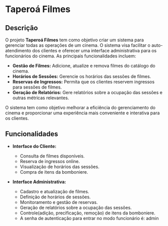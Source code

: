 # Taperoá Filmes

## Descrição

O projeto **Taperoá Filmes** tem como objetivo criar um sistema para gerenciar todas as operações de um cinema. O sistema visa facilitar o auto-atendimento dos clientes e oferecer uma interface administrativa para os funcionários do cinema. As principais funcionalidades incluem:

- **Gestão de Filmes:** Adicione, atualize e remova filmes do catálogo do cinema.
- **Horários de Sessões:** Gerencie os horários das sessões de filmes.
- **Reservas de Ingressos:** Permita que os clientes reservem ingressos para sessões de filmes.
- **Geração de Relatórios:** Gere relatórios sobre a ocupação das sessões e outras métricas relevantes.

O sistema tem como objetivo melhorar a eficiência do gerenciamento do cinema e proporcionar uma experiência mais conveniente e interativa para os clientes.

## Funcionalidades

- **Interface do Cliente:**
  - Consulta de filmes disponíveis.
  - Reserva de ingressos online.
  - Visualização de horários das sessões.
  - Compra de itens da bomboniere.

- **Interface Administrativa:**
  - Cadastro e atualização de filmes.
  - Definição de horários de sessões.
  - Monitoramento e gestão de reservas.
  - Geração de relatórios sobre a ocupação das sessões.
  - Controle(adição, precificação, remoção) de itens da bomboniere.
  - A senha de autenticação para entrar no modo funcionário é: admin